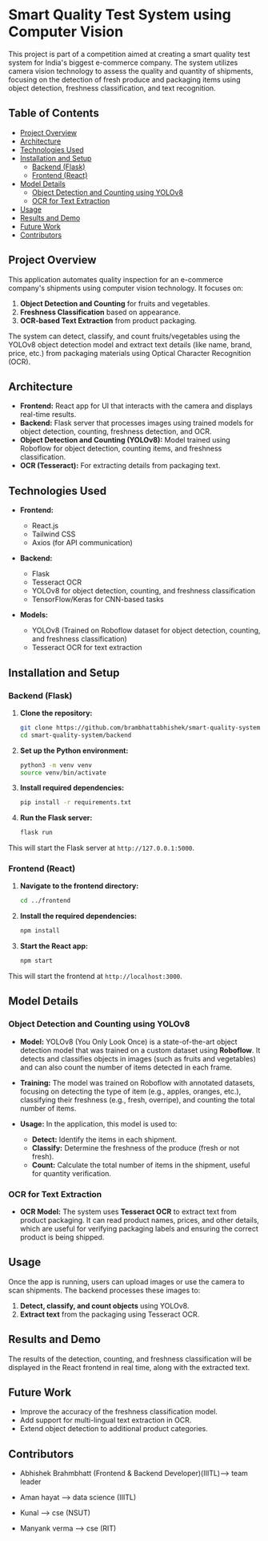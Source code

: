 # **Smart Quality Test System using Computer Vision**

This project is part of a competition aimed at creating a smart quality test system for India's biggest e-commerce company. The system utilizes camera vision technology to assess the quality and quantity of shipments, focusing on the detection of fresh produce and packaging items using object detection, freshness classification, and text recognition.

## **Table of Contents**

- [Project Overview](#project-overview)
- [Architecture](#architecture)
- [Technologies Used](#technologies-used)
- [Installation and Setup](#installation-and-setup)
  - [Backend (Flask)](#backend-flask)
  - [Frontend (React)](#frontend-react)
- [Model Details](#model-details)
  - [Object Detection and Counting using YOLOv8](#object-detection-and-counting-using-yolov8)
  - [OCR for Text Extraction](#ocr-for-text-extraction)
- [Usage](#usage)
- [Results and Demo](#results-and-demo)
- [Future Work](#future-work)
- [Contributors](#contributors)

## **Project Overview**

This application automates quality inspection for an e-commerce company's shipments using computer vision technology. It focuses on:

1. **Object Detection and Counting** for fruits and vegetables.
2. **Freshness Classification** based on appearance.
3. **OCR-based Text Extraction** from product packaging.

The system can detect, classify, and count fruits/vegetables using the YOLOv8 object detection model and extract text details (like name, brand, price, etc.) from packaging materials using Optical Character Recognition (OCR).

## **Architecture**

- **Frontend:** React app for UI that interacts with the camera and displays real-time results.
- **Backend:** Flask server that processes images using trained models for object detection, counting, freshness detection, and OCR.
- **Object Detection and Counting (YOLOv8):** Model trained using Roboflow for object detection, counting items, and freshness classification.
- **OCR (Tesseract):** For extracting details from packaging text.

## **Technologies Used**

- **Frontend:**
  - React.js
  - Tailwind CSS
  - Axios (for API communication)

- **Backend:**
  - Flask
  - Tesseract OCR
  - YOLOv8 for object detection, counting, and freshness classification
  - TensorFlow/Keras for CNN-based tasks
  
- **Models:**
  - YOLOv8 (Trained on Roboflow dataset for object detection, counting, and freshness classification)
  - Tesseract OCR for text extraction

## **Installation and Setup**

### Backend (Flask)

1. **Clone the repository:**
    ```bash
    git clone https://github.com/brambhattabhishek/smart-quality-system.git
    cd smart-quality-system/backend
    ```

2. **Set up the Python environment:**
    ```bash
    python3 -m venv venv
    source venv/bin/activate
    ```

3. **Install required dependencies:**
    ```bash
    pip install -r requirements.txt
    ```

4. **Run the Flask server:**
    ```bash
    flask run
    ```

This will start the Flask server at `http://127.0.0.1:5000`.

### Frontend (React)

1. **Navigate to the frontend directory:**
    ```bash
    cd ../frontend
    ```

2. **Install the required dependencies:**
    ```bash
    npm install
    ```

3. **Start the React app:**
    ```bash
    npm start
    ```

This will start the frontend at `http://localhost:3000`.

## **Model Details**

### **Object Detection and Counting using YOLOv8**

- **Model:** YOLOv8 (You Only Look Once) is a state-of-the-art object detection model that was trained on a custom dataset using **Roboflow**. It detects and classifies objects in images (such as fruits and vegetables) and can also count the number of items detected in each frame.

- **Training:** The model was trained on Roboflow with annotated datasets, focusing on detecting the type of item (e.g., apples, oranges, etc.), classifying their freshness (e.g., fresh, overripe), and counting the total number of items.

- **Usage:** In the application, this model is used to:
  - **Detect:** Identify the items in each shipment.
  - **Classify:** Determine the freshness of the produce (fresh or not fresh).
  - **Count:** Calculate the total number of items in the shipment, useful for quantity verification.

### **OCR for Text Extraction**

- **OCR Model:** The system uses **Tesseract OCR** to extract text from product packaging. It can read product names, prices, and other details, which are useful for verifying packaging labels and ensuring the correct product is being shipped.

## **Usage**

Once the app is running, users can upload images or use the camera to scan shipments. The backend processes these images to:

1. **Detect, classify, and count objects** using YOLOv8.
2. **Extract text** from the packaging using Tesseract OCR.

## **Results and Demo**

The results of the detection, counting, and freshness classification will be displayed in the React frontend in real time, along with the extracted text.

## **Future Work**

- Improve the accuracy of the freshness classification model.
- Add support for multi-lingual text extraction in OCR.
- Extend object detection to additional product categories.

## **Contributors**

- Abhishek Brahmbhatt (Frontend & Backend Developer)(IIITL)--> team leader

- Aman hayat --> data science (IIITL)
 
- Kunal --> cse (NSUT)
- Manyank verma --> cse (RIT)
